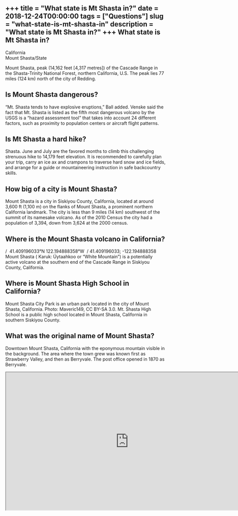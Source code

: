 +++
title = "What state is Mt Shasta in?"
date = 2018-12-24T00:00:00
tags = ["Questions"]
slug = "what-state-is-mt-shasta-in"
description = "What state is Mt Shasta in?"
+++
What state is Mt Shasta in?
---------------------------

California  
Mount Shasta/State

Mount Shasta, peak (14,162 feet \[4,317 metres\]) of the Cascade Range in the Shasta-Trinity National Forest, northern California, U.S. The peak lies 77 miles (124 km) north of the city of Redding.

Is Mount Shasta dangerous?
--------------------------

“Mt. Shasta tends to have explosive eruptions,” Ball added. Venske said the fact that Mt. Shasta is listed as the fifth most dangerous volcano by the USGS is a “hazard assessment tool” that takes into account 24 different factors, such as proximity to population centers or aircraft flight patterns.

Is Mt Shasta a hard hike?
-------------------------

Shasta. June and July are the favored months to climb this challenging strenuous hike to 14,179 feet elevation. It is recommended to carefully plan your trip, carry an ice ax and crampons to traverse hard snow and ice fields, and arrange for a guide or mountaineering instruction in safe backcountry skills.

How big of a city is Mount Shasta?
----------------------------------

Mount Shasta is a city in Siskiyou County, California, located at around 3,600 ft (1,100 m) on the flanks of Mount Shasta, a prominent northern California landmark. The city is less than 9 miles (14 km) southwest of the summit of its namesake volcano. As of the 2010 Census the city had a population of 3,394, down from 3,624 at the 2000 census.

Where is the Mount Shasta volcano in California?
------------------------------------------------

/ ﻿ 41.409196033°N 122.194888358°W ﻿ / 41.409196033; -122.194888358 Mount Shasta ( Karuk: Úytaahkoo or “White Mountain”) is a potentially active volcano at the southern end of the Cascade Range in Siskiyou County, California.

Where is Mount Shasta High School in California?
------------------------------------------------

Mount Shasta City Park is an urban park located in the city of Mount Shasta, California. Photo: Maveric149, CC BY-SA 3.0. Mt. Shasta High School is a public high school located in Mount Shasta, California in southern Siskiyou County.

What was the original name of Mount Shasta?
-------------------------------------------

Downtown Mount Shasta, California with the eponymous mountain visible in the background. The area where the town grew was known first as Strawberry Valley, and then as Berryvale. The post office opened in 1870 as Berryvale.

<iframe allow="accelerometer; autoplay; clipboard-write; encrypted-media; gyroscope; picture-in-picture" allowfullscreen="" class="__youtube_prefs__  epyt-is-override  no-lazyload" data-no-lazy="1" data-origheight="433" data-origwidth="770" data-skipgform_ajax_framebjll="" height="433" id="_ytid_75497" loading="lazy" src="https://www.youtube.com/embed/MMD98wbnW0c?enablejsapi=1&autoplay=0&cc_load_policy=0&cc_lang_pref=&iv_load_policy=1&loop=0&modestbranding=0&rel=1&fs=1&playsinline=0&autohide=2&theme=dark&color=red&controls=1&" title="YouTube player" width="770"></iframe>